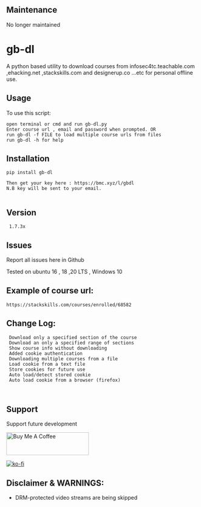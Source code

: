 ## Maintenance
No longer maintained

# gb-dl
A python based utility to download courses from infosec4tc.teachable.com ,ehacking.net ,stackskills.com and designerup.co ...etc for personal offline use.



## Usage
To use this script:
```
open terminal or cmd and run gb-dl.py
Enter course url , email and password when prompted. OR
run gb-dl -f FILE to load multiple course urls from files
run gb-dl -h for help
```
## Installation
``` 
pip install gb-dl

Then get your key here : https://bmc.xyz/l/gbdl 
N.B key will be sent to your email.
 
```

## Version
``` 1.7.3x```

## Issues
Report all issues here in Github
    

Tested on ubuntu 16 , 18 ,20 LTS , Windows 10

## Example of course url:
```
https://stackskills.com/courses/enrolled/68582

```
## Change Log:
```
 Download only a specified section of the course
 Download an only a specified range of sections
 Show course info without downloading
 Added cookie authentication 
 Downloading multiple courses from a file
 Load cookie from a text file
 Store cookies for future use
 Auto load/detect stored cookie
 Auto load cookie from a browser (firefox)
 
   
```

## Support
 Support future development
<br>

<a href="https://www.buymeacoffee.com/barakagb" target="_blank"><img src="https://cdn.buymeacoffee.com/buttons/v2/default-yellow.png" alt="Buy Me A Coffee" style="height: 60px !important;width: 217px !important;" ></a>


[![ko-fi](https://ko-fi.com/img/githubbutton_sm.svg)](https://ko-fi.com/V7V519R40)

## Disclaimer & WARNINGS:

* DRM-protected video streams are being skipped
